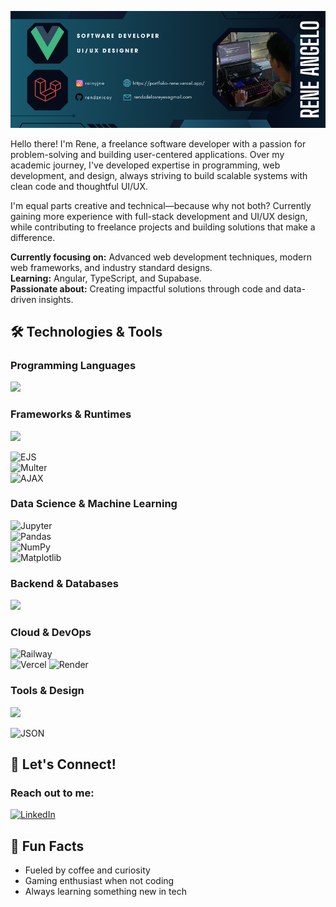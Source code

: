 <p align="center">
  <img src="https://github.com/rendznicoy/rendznicoy/blob/main/FBBG.png" alt="Profile Banner" />
</p>

Hello there! I'm Rene, a freelance software developer with a passion for problem-solving and building user-centered applications. Over my academic journey, I've developed expertise in programming, web development, and design, always striving to build scalable systems with clean code and thoughtful UI/UX.

I'm equal parts creative and technical—because why not both? Currently gaining more experience with full-stack development and UI/UX design, while contributing to freelance projects and building solutions that make a difference.

**Currently focusing on:** Advanced web development techniques, modern web frameworks, and industry standard designs.  
**Learning:** Angular, TypeScript, and Supabase.  
**Passionate about:** Creating impactful solutions through code and data-driven insights.

## 🛠️ Technologies & Tools

<h3 align="left">Programming Languages</h3>
<p align="left">
  <a href="https://skillicons.dev">
    <img src="https://skillicons.dev/icons?i=js,python,php,c,java" />
  </a>
</p>

<h3 align="left">Frameworks & Runtimes</h3>
<p align="left">
  <a href="https://skillicons.dev">
    <img src="https://skillicons.dev/icons?i=nodejs,react,vue,express,laravel,bootstrap,tailwind" />
  </a>
</p>

![EJS](https://img.shields.io/badge/EJS-8BC34A?style=for-the-badge&logoColor=white)  
![Multer](https://img.shields.io/badge/Multer-FF6F00?style=for-the-badge&logo=node.js&logoColor=white)  
![AJAX](https://img.shields.io/badge/AJAX-00599C?style=for-the-badge&logo=javascript&logoColor=white)  

<h3 align="left">Data Science & Machine Learning</h3>

![Jupyter](https://img.shields.io/badge/Jupyter-F37626?style=for-the-badge&logo=jupyter&logoColor=white)  
![Pandas](https://img.shields.io/badge/Pandas-150458?style=for-the-badge&logo=pandas&logoColor=white)  
![NumPy](https://img.shields.io/badge/NumPy-013243?style=for-the-badge&logo=numpy&logoColor=white)  
![Matplotlib](https://img.shields.io/badge/Matplotlib-11557c?style=for-the-badge&logo=python&logoColor=white)

<h3 align="left">Backend & Databases</h3>
<p align="left">
  <a href="https://skillicons.dev">
    <img src="https://skillicons.dev/icons?i=mysql,firebase" />
  </a>
</p>

<h3 align="left">Cloud & DevOps</h3>

![Railway](https://img.shields.io/badge/Railway-0B0D0E?style=for-the-badge&logo=railway&logoColor=white)  
![Vercel](https://img.shields.io/badge/Vercel-000000?style=for-the-badge&logo=vercel&logoColor=white)
![Render](https://img.shields.io/badge/Render-000000?style=for-the-badge&logo=render&logoColor=white)

<h3 align="left">Tools & Design</h3>
<p align="left">
  <a href="https://skillicons.dev">
    <img src="https://skillicons.dev/icons?i=git,github,figma,postman,photoshop" />
  </a>
</p>

![JSON](https://img.shields.io/badge/JSON-000000?style=for-the-badge&logo=json&logoColor=white)

## 🤝 Let's Connect!

<h3 align="left">Reach out to me:</h3>
<p align="left">
  <a href="https://www.linkedin.com/in/rainyjane/" target="_blank">
    <img src="https://skillicons.dev/icons?i=linkedin" alt="LinkedIn"/>
  </a>
</p>

## 💭 Fun Facts

- Fueled by coffee and curiosity  
- Gaming enthusiast when not coding  
- Always learning something new in tech  
